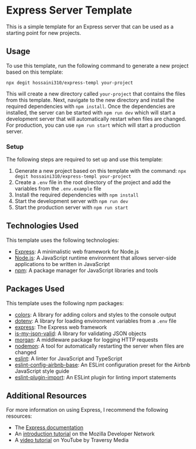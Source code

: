 # Express Server Template

This is a simple template for an Express server that can be used as a starting point for new projects.

## Usage

To use this template, run the following command to generate a new project based on this template:

```
npx degit hossaini310/express-templ your-project
```

This will create a new directory called `your-project` that contains the files from this template. Next, navigate to the new directory and install the required dependencies with `npm install`. Once the dependencies are installed, the server can be started with `npm run dev` which will start a development server that will automatically restart when files are changed. For production, you can use `npm run start` which will start a production server.

### Setup

The following steps are required to set up and use this template:

1. Generate a new project based on this template with the command:
   `npx degit hossaini310/express-templ your-project`
2. Create a `.env` file in the root directory of the project and add the variables from the `.env.example` file
3. Install the required dependencies with `npm install`
4. Start the development server with `npm run dev`
5. Start the production server with `npm run start`

## Technologies Used

This template uses the following technologies:

- [Express](https://expressjs.com/): A minimalistic web framework for Node.js
- [Node.js](https://nodejs.org/): A JavaScript runtime environment that allows server-side applications to be written in JavaScript
- [npm](https://www.npmjs.com/): A package manager for JavaScript libraries and tools

## Packages Used

This template uses the following npm packages:

- [colors](https://www.npmjs.com/package/colors): A library for adding colors and styles to the console output
- [dotenv](https://www.npmjs.com/package/dotenv): A library for loading environment variables from a `.env` file
- [express](https://www.npmjs.com/package/express): The Express web framework
- [is-my-json-valid](https://www.npmjs.com/package/is-my-json-valid): A library for validating JSON objects
- [morgan](https://www.npmjs.com/package/morgan): A middleware package for logging HTTP requests
- [nodemon](https://www.npmjs.com/package/nodemon): A tool for automatically restarting the server when files are changed
- [eslint](https://www.npmjs.com/package/eslint): A linter for JavaScript and TypeScript
- [eslint-config-airbnb-base](https://www.npmjs.com/package/eslint-config-airbnb-base): An ESLint configuration preset for the Airbnb JavaScript style guide
- [eslint-plugin-import](https://www.npmjs.com/package/eslint-plugin-import): An ESLint plugin for linting import statements

## Additional Resources

For more information on using Express, I recommend the following resources:

- The [Express documentation](https://expressjs.com/en/api.html)
- An [introduction tutorial](https://developer.mozilla.org/en-US/docs/Learn/Server-side/Express_Nodejs/Introduction) on the Mozilla Developer Network
- A [video tutorial](https://www.youtube.com/watch?v=L72fhGm1tfE) on YouTube by Traversy Media
